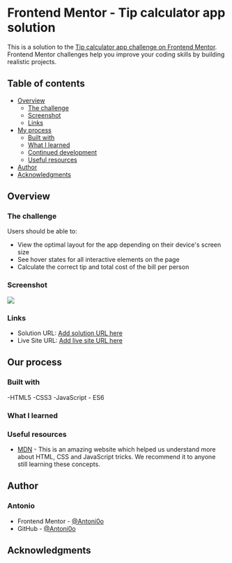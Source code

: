 # Frontend Mentor - Tip calculator app solution

This is a solution to the [Tip calculator app challenge on Frontend Mentor](https://www.frontendmentor.io/challenges/tip-calculator-app-ugJNGbJUX). Frontend Mentor challenges help you improve your coding skills by building realistic projects.

## Table of contents

- [Overview](#overview)
  - [The challenge](#the-challenge)
  - [Screenshot](#screenshot)
  - [Links](#links)
- [My process](#our-process)
  - [Built with](#built-with)
  - [What I learned](#what-we-learned)
  - [Continued development](#continued-development)
  - [Useful resources](#useful-resources)
- [Author](#author)
- [Acknowledgments](#acknowledgments)

## Overview

### The challenge

Users should be able to:

- View the optimal layout for the app depending on their device's screen size
- See hover states for all interactive elements on the page
- Calculate the correct tip and total cost of the bill per person

### Screenshot

![](./screenshot.jpg)

### Links

- Solution URL: [Add solution URL here]()
- Live Site URL: [Add live site URL here]()

## Our process

### Built with

-HTML5
-CSS3
-JavaScript - ES6


### What I learned


### Useful resources

- [MDN](https://developer.mozilla.org/) - This is an amazing website which helped us understand more about HTML, CSS and JavaScript tricks. We recommend it to anyone still learning these concepts.

## Author

### Antonio

- Frontend Mentor - [@Antoni0o](https://www.frontendmentor.io/profile/Antoni0o)
- GitHub - [@Antoni0o](https://github.com/Antoni0o)

## Acknowledgments


